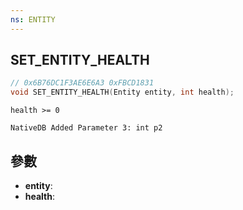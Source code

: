 ```yaml
---
ns: ENTITY
---
```

## SET_ENTITY_HEALTH

```c
// 0x6B76DC1F3AE6E6A3 0xFBCD1831
void SET_ENTITY_HEALTH(Entity entity, int health);
```

```
health >= 0  
```

```
NativeDB Added Parameter 3: int p2
```

## 參數
* **entity**: 
* **health**: 

